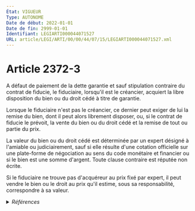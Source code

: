 ```yaml
---
État: VIGUEUR
Type: AUTONOME
Date de début: 2022-01-01
Date de fin: 2999-01-01
Identifiant: LEGIARTI000044071527
URL: article/LEGI/ARTI/00/00/44/07/15/LEGIARTI000044071527.xml
---
```


<h1>Article 2372-3</h1>

A défaut de paiement de la dette garantie et sauf stipulation contraire du
contrat de fiducie, le fiduciaire, lorsqu'il est le créancier, acquiert la libre
disposition du bien ou du droit cédé à titre de garantie.<br />

Lorsque le fiduciaire n'est pas le créancier, ce dernier peut exiger de lui la
remise du bien, dont il peut alors librement disposer, ou, si le contrat de
fiducie le prévoit, la vente du bien ou du droit cédé et la remise de tout ou
partie du prix.<br />

La valeur du bien ou du droit cédé est déterminée par un expert désigné à
l'amiable ou judiciairement, sauf si elle résulte d'une cotation officielle sur
une plate-forme de négociation au sens du code monétaire et financier ou si le
bien est une somme d'argent. Toute clause contraire est réputée non écrite.<br />

Si le fiduciaire ne trouve pas d'acquéreur au prix fixé par expert, il peut
vendre le bien ou le droit au prix qu'il estime, sous sa responsabilité,
correspondre à sa valeur.


<details>
  <summary><em>Références</em></summary>

  <h2>Articles faisant référence à l'article</h2>
  
  <ul>
    <li>
      <a href="https://legal.tricoteuses.fr//redirection/LEGIARTI000044045520?vers=git&vers=legifrance">Ordonnance n° 2021-1192 du 15 septembre 2021 portant réforme du droit des sûretés - article 11 ENTIEREMENT_MODIF</a> MODIFIE source
    </li>
    <li>
      <a href="https://legal.tricoteuses.fr//redirection/LEGIARTI000044071524?vers=git&vers=legifrance">Code civil - article 2372-4 AUTONOME VIGUEUR, en vigueur depuis le 2022-01-01</a> CITATION source
    </li>
  </ul>
  
  <h2>Références faites par l'article</h2>
  
  <ul>
    <li>
      2021-09-15 MODIFIE cible <a href="https://legal.tricoteuses.fr//redirection/LEGIARTI000044045520?vers=git&vers=legifrance">Ordonnance n° 2021-1192 du 15 septembre 2021 portant réforme du droit des sûretés - article 11 ENTIEREMENT_MODIF</a>
    </li>
    <li>
      2999-01-01 CITATION cible <a href="https://legal.tricoteuses.fr//redirection/LEGIARTI000044071524?vers=git&vers=legifrance">Code civil - article 2372-4 AUTONOME VIGUEUR, en vigueur depuis le 2022-01-01</a>
    </li>
  </ul>
</details>
